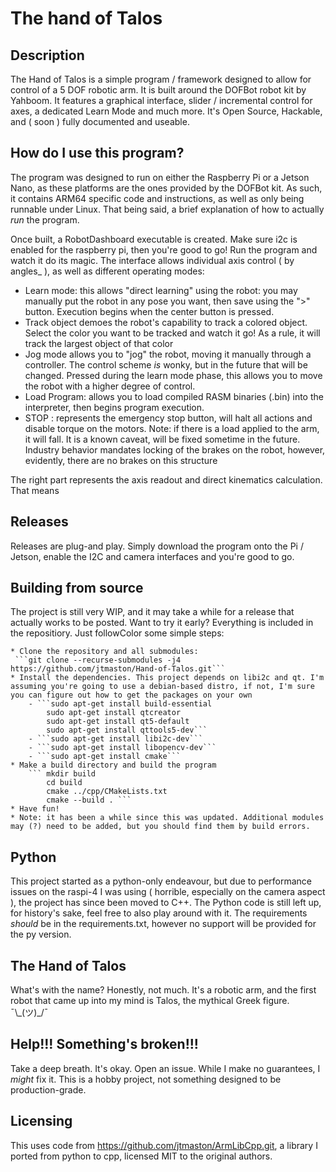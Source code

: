 # The hand of Talos
## Description
The Hand of Talos is a simple program / framework designed to allow for control of a 5 DOF robotic arm. It is built around the DOFBot robot kit by Yahboom. It features a graphical interface, slider / incremental control for axes, a dedicated Learn Mode and much more. It's Open Source, Hackable, and ( soon ) fully documented and useable.

## How do I use this program?
The program was designed to run on either the Raspberry Pi or a Jetson Nano, as these platforms are the ones provided by the DOFBot kit. As such, it contains ARM64 specific code and instructions, as well as only being runnable under Linux. That being said, a brief explanation of how to actually *run* the program.

Once built, a RobotDashboard executable is created. Make sure i2c is enabled for the raspberry pi, then you're good to go! Run the program and watch it do its magic. The interface allows individual axis control ( by angles_ ), as well as different operating modes:
* Learn mode: this allows "direct learning" using the robot: you may manually put the robot in any pose you want, then save using the ">" button. Execution begins when the center button is pressed.
* Track object demoes the robot's capability to track a colored object. Select the color you want to be tracked and watch it go! As a rule, it will track the largest object of that color
* Jog mode allows you to "jog" the robot, moving it manually through a controller. The control scheme *is* wonky, but in the future that will be changed. Pressed during the learn mode phase, this allows you to move the robot with a higher degree of control.
* Load Program: allows you to load compiled RASM binaries (.bin) into the interpreter, then begins program execution. 
* STOP : represents the emergency stop button, will halt all actions and disable torque on the motors. Note: if there is a load applied to the arm, it will fall. It is a known caveat, will be fixed sometime in the future. Industry behavior mandates locking of the brakes on the robot, however, evidently, there are no brakes on this structure

The right part represents the axis readout and direct kinematics calculation. That means 

## Releases
Releases are plug-and play. Simply download the program onto the Pi / Jetson, enable the I2C and camera interfaces and you're good to go.

## Building from source
The project is still very WIP, and it may take a while for a release that actually works to be posted. Want to try it early? Everything is included in the repositiory. Just followColor some simple steps:

    * Clone the repository and all submodules:
     ```git clone --recurse-submodules -j4 https://github.com/jtmaston/Hand-of-Talos.git```
    * Install the dependencies. This project depends on libi2c and qt. I'm assuming you're going to use a debian-based distro, if not, I'm sure you can figure out how to get the packages on your own
        - ```sudo apt-get install build-essential
            sudo apt-get install qtcreator
            sudo apt-get install qt5-default
            sudo apt-get install qttools5-dev```
        - ```sudo apt-get install libi2c-dev```
        - ```sudo apt-get install libopencv-dev```
        - ```sudo apt-get install cmake```
    * Make a build directory and build the program
        ``` mkdir build
            cd build
            cmake ../cpp/CMakeLists.txt
            cmake --build . ```
    * Have fun!
    * Note: it has been a while since this was updated. Additional modules may (?) need to be added, but you should find them by build errors.

## Python
This project started as a python-only endeavour, but due to performance issues on the raspi-4 I was using ( horrible, especially on the camera aspect ), the project has since been moved to C++. The Python code is still left up, for history's sake, feel free to also play around with it. The requirements *should* be in the requirements.txt, however no support will be provided for the py version.

## The Hand of Talos
What's with the name? Honestly, not much. It's a robotic arm, and the first robot that came up into my mind is Talos, the mythical Greek figure. ¯\\_(ツ)\_/¯

## Help!!! Something's broken!!!
Take a deep breath. It's okay. Open an issue. While I make no guarantees, I *might* fix it. This is a hobby project, not something designed to be production-grade.

## Licensing
This uses code from https://github.com/jtmaston/ArmLibCpp.git, a library I ported from python to cpp, licensed MIT to the original authors.